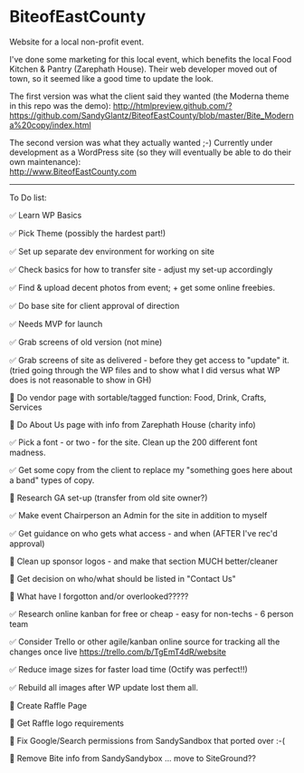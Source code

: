 # BiteofEastCounty
Website for a local non-profit event.

I've done some marketing for this local event, which benefits the local Food Kitchen & Pantry (Zarephath House).  Their web developer moved out of town, so it seemed like a good time to update the look.

The first version was what the client said they wanted (the Moderna theme in this repo was the demo):
http://htmlpreview.github.com/?https://github.com/SandyGlantz/BiteofEastCounty/blob/master/Bite_Moderna%20copy/index.html


The second version was what they actually wanted ;-)
Currently under development as a WordPress site (so they will eventually be able to do their own maintenance):   
http://www.BiteofEastCounty.com  


---

To Do list:

:white_check_mark: Learn WP Basics

:white_check_mark: Pick Theme (possibly the hardest part!)

:white_check_mark: Set up separate dev environment for working on site

:white_check_mark: Check basics for how to transfer site - adjust my set-up accordingly

:white_check_mark: Find & upload decent photos from event; + get some online freebies.

:white_check_mark: Do base site for client approval of direction

:white_check_mark: Needs MVP for launch

:white_check_mark: Grab screens of old version (not mine)

:white_check_mark: Grab screens of site as delivered - before they get access to "update" it.
  (tried going through the WP files and to show what I did versus what WP does is not reasonable to show in GH)
  
:black_square_button: Do vendor page with sortable/tagged function: Food, Drink, Crafts, Services

:black_square_button: Do About Us page with info from Zarephath House (charity info)

:white_check_mark: Pick a font - or two - for the site.  Clean up the 200 different font madness.

:white_check_mark: Get some copy from the client to replace my "something goes here about a band" types of copy.

:black_square_button: Research GA set-up (transfer from old site owner?)

:white_check_mark: Make event Chairperson an Admin for the site in addition to myself

:white_check_mark: Get guidance on who gets what access - and when (AFTER I've rec'd approval)

:black_square_button: Clean up sponsor logos - and make that section MUCH better/cleaner

:black_square_button: Get decision on who/what should be listed in "Contact Us"

:black_square_button: What have I forgotton and/or overlooked?????

:white_check_mark: Research online kanban for free or cheap - easy for non-techs - 6 person team

:white_check_mark: Consider Trello or other agile/kanban online source for tracking all the changes once live
https://trello.com/b/TgEmT4dR/website

:white_check_mark: Reduce image sizes for faster load time (Octify was perfect!!)

:white_check_mark: Rebuild all images after WP update lost them all.

:black_square_button: Create Raffle Page

:black_square_button: Get Raffle logo requirements

:black_square_button: Fix Google/Search permissions from SandySandbox that ported over :-(

:black_square_button: Remove Bite info from SandySandybox ... move to SiteGround??
